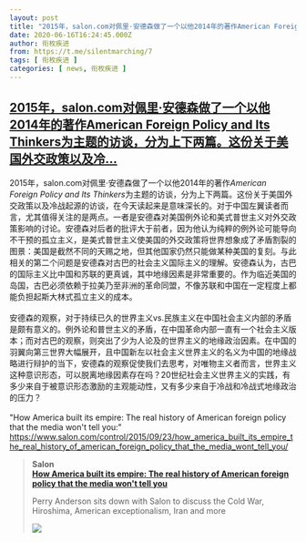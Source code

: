 ```yaml
---
layout: post
title: "2015年，salon.com对佩里·安德森做了一个以他2014年的著作American Foreign Policy and Its Thinkers为主题的访谈，分为上下两篇。这份关于美国外交政策以及冷..."
date: 2020-06-16T16:24:45.000Z
author: 衔枚疾进
from: https://t.me/silentmarching/7
tags: [ 衔枚疾进 ]
categories: [ news, 衔枚疾进 ]
---
```

<!--1592324685000-->
[2015年，salon.com对佩里·安德森做了一个以他2014年的著作American Foreign Policy and Its Thinkers为主题的访谈，分为上下两篇。这份关于美国外交政策以及冷...](https://t.me/silentmarching/7)
------

<div>
<p>2015年，salon.com对佩里·安德森做了一个以他2014年的著作<i>American Foreign Policy and Its Thinkers</i>为主题的访谈，分为上下两篇。这份关于美国外交政策以及冷战起源的访谈，在今天读起来是意味深长的。对于中国左翼读者而言，尤其值得关注的是两点。一者是安德森对美国例外论和美式普世主义对外交政策影响的讨论。安德森对后者的批评大于前者，因为他认为纯粹的例外论可能导向不干预的孤立主义，是美式普世主义使美国的外交政策将世界想象成了矛盾割裂的图景：美国是截然不同的天赐之地，但其他国家仍然只能做某种美国的复刻。与此相关的第二个问题是安德森对古巴的社会主义国际主义的理解。安德森认为，古巴的国际主义比中国和苏联的更真诚，其中地缘因素是非常重要的。作为临近美国的岛国，古巴必须依赖于拉美乃至非洲的革命同盟，不像苏联和中国在一定程度上都能负担起斯大林式孤立主义的成本。<br><br>安德森的观察，对于持续已久的世界主义vs.民族主义在中国社会主义内部的矛盾是颇有意义的。例外论和普世主义的矛盾，在中国革命内部一直有一个社会主义版本；而对古巴的观察，则突出了少为人论及的世界主义的地缘政治因素。在中国的羽翼向第三世界大幅展开，且中国新左以社会主义世界主义的名义为中国的地缘战略进行辩护的当下，安德森的观察促使我们去思考，对唯物主义者而言，世界主义这种意识形态，可以脱离地缘因素存在吗？20世纪社会主义世界主义的实践，有多少来自于被意识形态激励的主观能动性，又有多少来自于冷战和冷战式地缘政治的压力？<br><br>"How America built its empire: The real history of American foreign policy that the media won't tell you:" <a href="https://www.salon.com/control/2015/09/23/how_america_built_its_empire_the_real_history_of_american_foreign_policy_that_the_media_wont_tell_you/" target="_blank" rel="noopener">https://www.salon.com/control/2015/09/23/how_america_built_its_empire_the_real_history_of_american_foreign_policy_that_the_media_wont_tell_you/</a></p><blockquote><b>Salon</b><br><b><a href="https://www.salon.com/control/2015/09/23/how_america_built_its_empire_the_real_history_of_american_foreign_policy_that_the_media_wont_tell_you/">How America built its empire: The real history of American foreign policy that the media won't tell you</a></b><br><p>Perry Anderson sits down with Salon to discuss the Cold War, Hiroshima, American exceptionalism, Iran and more</p><img src="https://cdn4.telesco.pe/file/rcprBjTLY_mpwdewvdYhXdZ_MdadB0K-TG729uBwl3XoEwitEIlGX-0ZQNrDBQrEr0AQ3yK2auaIQWCWZK5aQYJ6B_joIT4T3uVIDwjye12xRelF0mW0ZVtp3lSLRoFMazMbImFYDUbG2Qyo0PMB0uCn34pWbo4N0KIjffN5Ezedit0VaR150YUJFx1M6W8_qug6bVMqE_cSRu1D2pz2ZXJYeiZN7wO_hLMPSgOZkqM-Xk6ClfQZy5SD9llgQvObP2FhXIr-vy9DJnBq9JJgD4jstGgOroMqfWDSuiNnTOFE2BxqQ4WnhpkmkheexbFzhUknndf7f1-Dr-fM3UJXhQ.jpg" referrerpolicy="no-referrer"></blockquote>
</div>
